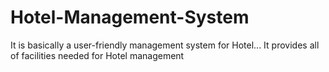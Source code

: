 # Hotel-Management-System
It is basically a user-friendly management system for Hotel... It provides all of facilities needed for Hotel management
